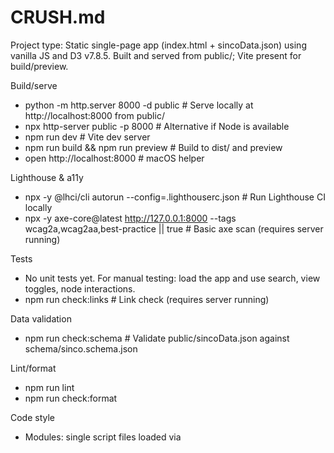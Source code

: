 # CRUSH.md

Project type: Static single-page app (index.html + sincoData.json) using vanilla JS and D3 v7.8.5. Built and served from public/; Vite present for build/preview.

Build/serve

- python -m http.server 8000 -d public # Serve locally at http://localhost:8000 from public/
- npx http-server public -p 8000 # Alternative if Node is available
- npm run dev # Vite dev server
- npm run build && npm run preview # Build to dist/ and preview
- open http://localhost:8000 # macOS helper

Lighthouse & a11y

- npx -y @lhci/cli autorun --config=.lighthouserc.json # Run Lighthouse CI locally
- npx -y axe-core@latest http://127.0.0.1:8000 --tags wcag2a,wcag2aa,best-practice || true # Basic axe scan (requires server running)

Tests

- No unit tests yet. For manual testing: load the app and use search, view toggles, node interactions.
- npm run check:links # Link check (requires server running)

Data validation

- npm run check:schema # Validate public/sincoData.json against schema/sinco.schema.json

Lint/format

- npm run lint
- npm run check:format

Code style

- Modules: single script files loaded via <script> from public/; avoid globals, use IIFE or module pattern.
- Imports: use CDN for D3 only.
- Language: ES6+; prefer const/let; strict mode enabled.
- Types: JSDoc for complex objects (state, nodes) if adding new functions.
- Naming: camelCase for vars/functions, PascalCase for constructors, UPPER_SNAKE for constants.
- Functions: small, single-responsibility; group by sections used here (init, data processing, D3, rendering, events).
- Errors: catch fetch errors; show user-friendly message in #loader; never expose stack traces to UI.
- DOM access: cache selectors in DOM object; avoid repeated queries; update via fragments where possible.
- Performance: use debounce for input/resize; avoid unnecessary recalculations; reuse D3 selections.
- Formatting: 2-space indent; trailing commas where valid; template literals for HTML; avoid inline event handlers.
- Security: do not log secrets; sanitize any dynamic HTML; keep innerHTML usage constrained to known-safe content.

Repo hygiene

- Add .crush directory to .gitignore; keep large data files out of version control unless necessary.
